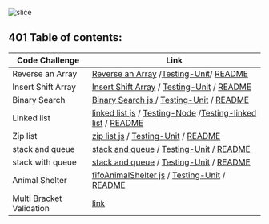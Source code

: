

![slice](https://capsule-render.vercel.app/api?type=slice&color=gradient&auto&height=200&text=DataStructure&fontAlign=70&rotate=13&fontAlignY=25&desc=Done%20by%20Nour%20AbuEl-nein.&descAlign=70.&descAlignY=44)


## 401 Table of contents:


|Code Challenge | Link |
|---------------|------|
|Reverse an Array| [Reverse an Array](https://github.com/engnour94/data-structures-and-algorithms/blob/array-shift/javascript/code-challenges/array-reverse/array-reverse.js)  /[Testing-Unit](/javascript/code-challenges/array-reverse/reverse.test.js)/ [README](https://github.com/engnour94/data-structures-and-algorithms/blob/array-shift/javascript/code-challenges/array-reverse/readme.md)|
|Insert Shift Array| [Insert Shift Array](https://github.com/engnour94/data-structures-and-algorithms/blob/array-shift/javascript/code-challenges/array-shift/array-shift.js)  /  [Testing-Unit](https://github.com/engnour94/data-structures-and-algorithms/tree/array-shift/javascript/code-challenges/array-shift/test)  / [README](https://github.com/engnour94/data-structures-and-algorithms/blob/array-shift/javascript/code-challenges/array-shift/readme.md)|
|Binary Search| [Binary Search js ](https://github.com/engnour94/data-structures-and-algorithms/blob/main/javascript/code-challenges/array-binary-search/array-binary-search.js)  /  [Testing-Unit](https://github.com/engnour94/data-structures-and-algorithms/tree/main/javascript/code-challenges/array-binary-search/test)  / [README](https://github.com/engnour94/data-structures-and-algorithms/tree/main/javascript/code-challenges/array-binary-search/test)|
|Linked list| [linked list js](/javascript/data-structure/linked-list/linked-list.js)  /  [Testing-Node](/javascript/data-structure/linked-list/__test__/node.test.js)  /[Testing-linked list](/javascript/data-structure/linked-list/__test__/ll.test.js)  / [README](/javascript/data-structure/linked-list/readme.md)|
|Zip list| [zip list js](/javascript/data-structure/linked-list/llzip.js)  /  [Testing-Unit](/javascript/data-structure/linked-list/__test__/llzip.test.js/)  / [README](/javascript/data-structure/linked-list/readme.md)|
|stack and queue| [stack and queue](/javascript/data-structure/stacksAndQueues/stacks-and-queues.js/)  /  [Testing-Unit](/javascript/data-structure/stacksAndQueues/__test__/stacks-and-queues.test.js)  / [README](/javascript/data-structure/stacksAndQueues/readme.md)|
|stack with queue| [stack and queue](/javascript/data-structure/queue-with-stacks/queue-with-stacks.js/)  /  [Testing-Unit](/javascript/data-structure/queue-with-stacks/queue-with-stacks.test.js)  / [README](/javascript/data-structure/queue-with-stacks/readme.md)|
|Animal Shelter| [fifoAnimalShelter js](/javascript/data-structure/fifoAnimalShelter/fifo-animal-shelter.js)  /  [Testing-Unit](/javascript/data-structure/fifoAnimalShelter/shelter.test.js)  / [README](/javascript/data-structure/fifoAnimalShelter/readme.md)|
|Multi Bracket Validation| [link](/javascript/data-structure/multiBracketValidation)| 

